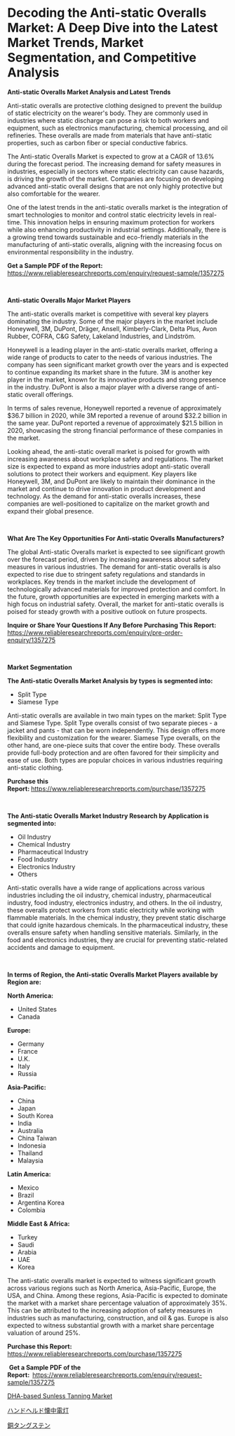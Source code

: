 <p><h1>Decoding the Anti-static Overalls Market: A Deep Dive into the Latest Market Trends, Market Segmentation, and Competitive Analysis</h1></p><p><strong>Anti-static Overalls Market Analysis and Latest Trends</strong></p>
<p><p>Anti-static overalls are protective clothing designed to prevent the buildup of static electricity on the wearer's body. They are commonly used in industries where static discharge can pose a risk to both workers and equipment, such as electronics manufacturing, chemical processing, and oil refineries. These overalls are made from materials that have anti-static properties, such as carbon fiber or special conductive fabrics.</p><p>The Anti-static Overalls Market is expected to grow at a CAGR of 13.6% during the forecast period. The increasing demand for safety measures in industries, especially in sectors where static electricity can cause hazards, is driving the growth of the market. Companies are focusing on developing advanced anti-static overall designs that are not only highly protective but also comfortable for the wearer. </p><p>One of the latest trends in the anti-static overalls market is the integration of smart technologies to monitor and control static electricity levels in real-time. This innovation helps in ensuring maximum protection for workers while also enhancing productivity in industrial settings. Additionally, there is a growing trend towards sustainable and eco-friendly materials in the manufacturing of anti-static overalls, aligning with the increasing focus on environmental responsibility in the industry.</p></p>
<p><strong>Get a Sample PDF of the Report:&nbsp;</strong> <a href="https://www.reliableresearchreports.com/enquiry/request-sample/1357275">https://www.reliableresearchreports.com/enquiry/request-sample/1357275</a></p>
<p>&nbsp;</p>
<p><strong>Anti-static Overalls Major Market Players</strong></p>
<p><p>The anti-static overalls market is competitive with several key players dominating the industry. Some of the major players in the market include Honeywell, 3M, DuPont, Dräger, Ansell, Kimberly-Clark, Delta Plus, Avon Rubber, COFRA, C&G Safety, Lakeland Industries, and Lindström.</p><p>Honeywell is a leading player in the anti-static overalls market, offering a wide range of products to cater to the needs of various industries. The company has seen significant market growth over the years and is expected to continue expanding its market share in the future. 3M is another key player in the market, known for its innovative products and strong presence in the industry. DuPont is also a major player with a diverse range of anti-static overall offerings.</p><p>In terms of sales revenue, Honeywell reported a revenue of approximately $36.7 billion in 2020, while 3M reported a revenue of around $32.2 billion in the same year. DuPont reported a revenue of approximately $21.5 billion in 2020, showcasing the strong financial performance of these companies in the market.</p><p>Looking ahead, the anti-static overall market is poised for growth with increasing awareness about workplace safety and regulations. The market size is expected to expand as more industries adopt anti-static overall solutions to protect their workers and equipment. Key players like Honeywell, 3M, and DuPont are likely to maintain their dominance in the market and continue to drive innovation in product development and technology. As the demand for anti-static overalls increases, these companies are well-positioned to capitalize on the market growth and expand their global presence.</p></p>
<p>&nbsp;</p>
<p><strong>What Are The Key Opportunities For Anti-static Overalls Manufacturers?</strong></p>
<p><p>The global Anti-static Overalls market is expected to see significant growth over the forecast period, driven by increasing awareness about safety measures in various industries. The demand for anti-static overalls is also expected to rise due to stringent safety regulations and standards in workplaces. Key trends in the market include the development of technologically advanced materials for improved protection and comfort. In the future, growth opportunities are expected in emerging markets with a high focus on industrial safety. Overall, the market for anti-static overalls is poised for steady growth with a positive outlook on future prospects.</p></p>
<p><strong>Inquire or Share Your Questions If Any Before Purchasing This Report:</strong> <a href="https://www.reliableresearchreports.com/enquiry/pre-order-enquiry/1357275">https://www.reliableresearchreports.com/enquiry/pre-order-enquiry/1357275</a></p>
<p>&nbsp;</p>
<p><strong>Market Segmentation</strong></p>
<p><strong>The Anti-static Overalls Market Analysis by types is segmented into:</strong></p>
<p><ul><li>Split Type</li><li>Siamese Type</li></ul></p>
<p><p>Anti-static overalls are available in two main types on the market: Split Type and Siamese Type. Split Type overalls consist of two separate pieces - a jacket and pants - that can be worn independently. This design offers more flexibility and customization for the wearer. Siamese Type overalls, on the other hand, are one-piece suits that cover the entire body. These overalls provide full-body protection and are often favored for their simplicity and ease of use. Both types are popular choices in various industries requiring anti-static clothing.</p></p>
<p><strong>Purchase this Report:&nbsp;</strong><a href="https://www.reliableresearchreports.com/purchase/1357275">https://www.reliableresearchreports.com/purchase/1357275</a></p>
<p>&nbsp;</p>
<p><strong>The Anti-static Overalls Market Industry Research by Application is segmented into:</strong></p>
<p><ul><li>Oil Industry</li><li>Chemical Industry</li><li>Pharmaceutical Industry</li><li>Food Industry</li><li>Electronics Industry</li><li>Others</li></ul></p>
<p><p>Anti-static overalls have a wide range of applications across various industries including the oil industry, chemical industry, pharmaceutical industry, food industry, electronics industry, and others. In the oil industry, these overalls protect workers from static electricity while working with flammable materials. In the chemical industry, they prevent static discharge that could ignite hazardous chemicals. In the pharmaceutical industry, these overalls ensure safety when handling sensitive materials. Similarly, in the food and electronics industries, they are crucial for preventing static-related accidents and damage to equipment.</p></p>
<p>&nbsp;</p>
<p><strong>In terms of Region, the Anti-static Overalls Market Players available by Region are:</strong></p>
<p>
    <p> <strong> North America: </strong>
        <ul>
            <li>United States</li>
            <li>Canada</li>
        </ul>
        </p> 
    <p> <strong> Europe: </strong>
        <ul>
            <li>Germany</li>
            <li>France</li>
            <li>U.K.</li>
            <li>Italy</li>
            <li>Russia</li>
        </ul>
        </p> 
    <p> <strong> Asia-Pacific: </strong>
        <ul>
            <li>China</li>
            <li>Japan</li>
            <li>South Korea</li>
            <li>India</li>
            <li>Australia</li>
            <li>China Taiwan</li>
            <li>Indonesia</li>
            <li>Thailand</li>
            <li>Malaysia</li>
        </ul>
        </p> 
    <p> <strong> Latin America: </strong>
        <ul>
            <li>Mexico</li>
            <li>Brazil</li>
            <li>Argentina Korea</li>
            <li>Colombia</li>
        </ul>
        </p> 
    <p> <strong> Middle East & Africa: </strong>
        <ul>
            <li>Turkey</li>
            <li>Saudi</li>
            <li>Arabia</li>
            <li>UAE</li>
            <li>Korea</li>
        </ul>
    </p>
    </p>
<p><p>The anti-static overalls market is expected to witness significant growth across various regions such as North America, Asia-Pacific, Europe, the USA, and China. Among these regions, Asia-Pacific is expected to dominate the market with a market share percentage valuation of approximately 35%. This can be attributed to the increasing adoption of safety measures in industries such as manufacturing, construction, and oil & gas. Europe is also expected to witness substantial growth with a market share percentage valuation of around 25%.</p></p>
<p><strong>Purchase this Report: </strong><a href="https://www.reliableresearchreports.com/purchase/1357275">https://www.reliableresearchreports.com/purchase/1357275</a></p>
<p>&nbsp;<strong>Get a Sample PDF of the Report:&nbsp;&nbsp;</strong><a href="https://www.reliableresearchreports.com/enquiry/request-sample/1357275">https://www.reliableresearchreports.com/enquiry/request-sample/1357275</a></p>
<p><strong></strong></p>
<p><p><a href="https://github.com/RoccoManning/Market-Research-Report-List-4/blob/main/dha-based-sunless-tanning-market.md">DHA-based Sunless Tanning Market</a></p><p><a href="https://medium.com/@cielostamm/%E6%90%BA%E5%B8%AF%E7%94%A8%E6%87%90%E4%B8%AD%E9%9B%BB%E7%81%AF%E5%B8%82%E5%A0%B4%E3%81%AE%E5%88%86%E6%9E%90%E3%81%A82024%E5%B9%B4%E3%81%8B%E3%82%892031%E5%B9%B4%E3%81%BE%E3%81%A7%E3%81%AE%E4%BA%88%E6%B8%AC%E3%82%B5%E3%82%A4%E3%82%BA-5bd0b4deeb25">ハンドヘルド懐中電灯</a></p><p><a href="https://github.com/oqxogxyvqe90775/Market-Research-Report-List-1/blob/main/57669966960.md">銅タングステン</a></p></p>